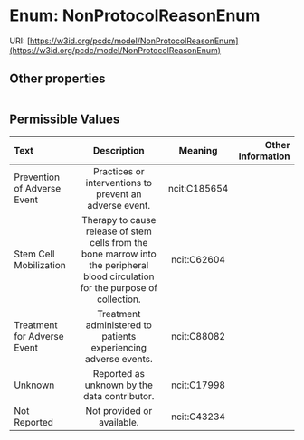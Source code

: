 
# Enum: NonProtocolReasonEnum




URI: [https://w3id.org/pcdc/model/NonProtocolReasonEnum](https://w3id.org/pcdc/model/NonProtocolReasonEnum)


## Other properties

|  |  |  |
| --- | --- | --- |

## Permissible Values

| Text | Description | Meaning | Other Information |
| :--- | :---: | :---: | ---: |
| Prevention of Adverse Event | Practices or interventions to prevent an adverse event. | ncit:C185654 |  |
| Stem Cell Mobilization | Therapy to cause release of stem cells from the bone marrow into the peripheral blood circulation for the purpose of collection. | ncit:C62604 |  |
| Treatment for Adverse Event | Treatment administered to patients experiencing adverse events. | ncit:C88082 |  |
| Unknown | Reported as unknown by the data contributor. | ncit:C17998 |  |
| Not Reported | Not provided or available. | ncit:C43234 |  |

